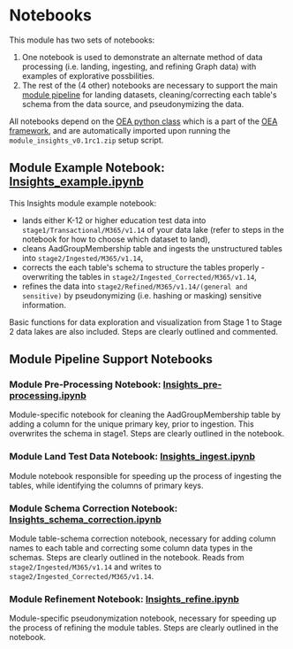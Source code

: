 # Notebooks

This module has two sets of notebooks:
 1. One notebook is used to demonstrate an alternate method of data processing (i.e. landing, ingesting, and refining Graph data) with examples of explorative possbilities.
 2. The rest of the (4 other) notebooks are necessary to support the main [module pipeline](https://github.com/microsoft/OpenEduAnalytics/tree/main/modules/module_catalog/Microsoft_Education_Insights/pipeline) for landing datasets, cleaning/correcting each table's schema from the data source, and pseudonymizing the data.

All notebooks depend on the [OEA python class](https://github.com/microsoft/OpenEduAnalytics/blob/main/framework/synapse/notebook/OEA_py.ipynb) which is a part of the [OEA framework](https://github.com/microsoft/OpenEduAnalytics/tree/main/framework), and are automatically imported upon running the ```module_insights_v0.1rc1.zip``` setup script.

## Module Example Notebook: [Insights_example.ipynb](https://github.com/microsoft/OpenEduAnalytics/blob/main/modules/module_catalog/Microsoft_Education_Insights/notebook/Insights_example.ipynb)

This Insights module example notebook:
 - lands either K-12 or higher education test data into ```stage1/Transactional/M365/v1.14``` of your data lake (refer to steps in the notebook for how to choose which dataset to land), 
 - cleans AadGroupMembership table and ingests the unstructured tables into ```stage2/Ingested/M365/v1.14```, 
 - corrects the each table's schema to structure the tables properly - overwriting the tables in ```stage2/Ingested_Corrected/M365/v1.14```, 
 - refines the data into ```stage2/Refined/M365/v1.14/(general and sensitive)``` by pseudonymizing (i.e. hashing or masking) sensitive information. 

Basic functions for data exploration and visualization from Stage 1 to Stage 2 data lakes are also included. Steps are clearly outlined and commented.

## Module Pipeline Support Notebooks

### Module Pre-Processing Notebook: [Insights_pre-processing.ipynb](https://github.com/microsoft/OpenEduAnalytics/blob/main/modules/module_catalog/Microsoft_Education_Insights/notebook/Insights_pre-processing.ipynb)

Module-specific notebook for cleaning the AadGroupMembership table by adding a column for the unique primary key, prior to ingestion. This overwrites the schema in stage1. Steps are clearly outlined in the notebook.

### Module Land Test Data Notebook: [Insights_ingest.ipynb](https://github.com/microsoft/OpenEduAnalytics/blob/main/modules/module_catalog/Microsoft_Education_Insights/notebook/Insights_ingest.ipynb)

Module notebook responsible for speeding up the process of ingesting the tables, while identifying the columns of primary keys. 

### Module Schema Correction Notebook: [Insights_schema_correction.ipynb](https://github.com/microsoft/OpenEduAnalytics/blob/main/modules/module_catalog/Microsoft_Education_Insights/notebook/Insights_schema_correction.ipynb)

Module table-schema correction notebook, necessary for adding column names to each table and correcting some column data types in the schemas. Steps are clearly outlined in the notebook. Reads from ```stage2/Ingested/M365/v1.14``` and writes to ```stage2/Ingested_Corrected/M365/v1.14```.

### Module Refinement Notebook: [Insights_refine.ipynb](https://github.com/microsoft/OpenEduAnalytics/blob/main/modules/module_catalog/Microsoft_Education_Insights/notebook/Insights_refine.ipynb)

Module-specific pseudonymization notebook, necessary for speeding up the process of refining the module tables. Steps are clearly outlined in the notebook.
